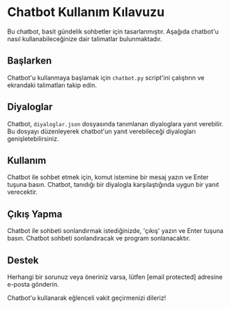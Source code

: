 # Chatbot Kullanım Kılavuzu

Bu chatbot, basit gündelik sohbetler için tasarlanmıştır. Aşağıda chatbot'u nasıl kullanabileceğinize dair talimatlar bulunmaktadır.

## Başlarken
Chatbot'u kullanmaya başlamak için `chatbot.py` script'ini çalıştırın ve ekrandaki talimatları takip edin.

## Diyaloglar
Chatbot, `diyaloglar.json` dosyasında tanımlanan diyaloglara yanıt verebilir. Bu dosyayı düzenleyerek chatbot'un yanıt verebileceği diyalogları genişletebilirsiniz.

## Kullanım
Chatbot ile sohbet etmek için, komut istemine bir mesaj yazın ve Enter tuşuna basın. Chatbot, tanıdığı bir diyalogla karşılaştığında uygun bir yanıt verecektir.

## Çıkış Yapma
Chatbot ile sohbeti sonlandırmak istediğinizde, 'çıkış' yazın ve Enter tuşuna basın. Chatbot sohbeti sonlandıracak ve program sonlanacaktır.

## Destek
Herhangi bir sorunuz veya öneriniz varsa, lütfen [email protected] adresine e-posta gönderin.

Chatbot'u kullanarak eğlenceli vakit geçirmenizi dileriz!
